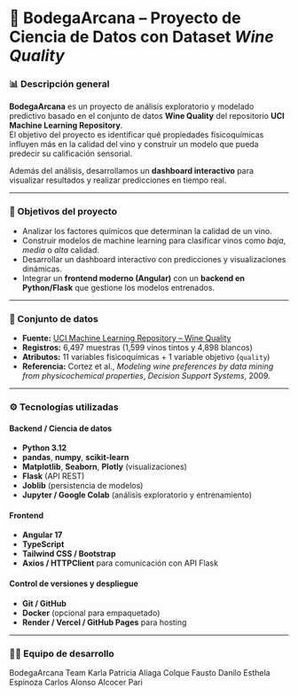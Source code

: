 # 🍷 BodegaArcana – Proyecto de Ciencia de Datos con Dataset *Wine Quality*

### 📊 Descripción general
**BodegaArcana** es un proyecto de análisis exploratorio y modelado predictivo basado en el conjunto de datos **Wine Quality** del repositorio **UCI Machine Learning Repository**.  
El objetivo del proyecto es identificar qué propiedades fisicoquímicas influyen más en la calidad del vino y construir un modelo que pueda predecir su calificación sensorial.  

Además del análisis, desarrollamos un **dashboard interactivo** para visualizar resultados y realizar predicciones en tiempo real.

---

### 🧠 Objetivos del proyecto
- Analizar los factores químicos que determinan la calidad de un vino.  
- Construir modelos de machine learning para clasificar vinos como *baja*, *media* o *alta* calidad.  
- Desarrollar un dashboard interactivo con predicciones y visualizaciones dinámicas.  
- Integrar un **frontend moderno (Angular)** con un **backend en Python/Flask** que gestione los modelos entrenados.

---

### 🔬 Conjunto de datos
- **Fuente:** [UCI Machine Learning Repository – Wine Quality](https://archive.ics.uci.edu/dataset/186/wine+quality)
- **Registros:** 6,497 muestras (1,599 vinos tintos y 4,898 blancos)
- **Atributos:** 11 variables fisicoquímicas + 1 variable objetivo (`quality`)
- **Referencia:** Cortez et al., *Modeling wine preferences by data mining from physicochemical properties*, *Decision Support Systems*, 2009.

---

### ⚙️ Tecnologías utilizadas
#### Backend / Ciencia de datos
- **Python 3.12**
- **pandas**, **numpy**, **scikit-learn**
- **Matplotlib**, **Seaborn**, **Plotly** (visualizaciones)
- **Flask** (API REST)
- **Joblib** (persistencia de modelos)
- **Jupyter / Google Colab** (análisis exploratorio y entrenamiento)

#### Frontend
- **Angular 17**
- **TypeScript**
- **Tailwind CSS / Bootstrap**
- **Axios / HTTPClient** para comunicación con API Flask

#### Control de versiones y despliegue
- **Git / GitHub**
- **Docker** (opcional para empaquetado)
- **Render / Vercel / GitHub Pages** para hosting

---

### 👩‍💻 Equipo de desarrollo

BodegaArcana Team
Karla Patricia Aliaga Colque
Fausto Danilo Esthela Espinoza
Carlos Alonso Alcocer Pari
